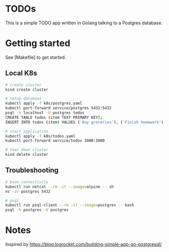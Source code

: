 # TODOs

This is a simple TODO app written in Golang talking to a Postgres database.

# Getting started

See [Makefile] to get started.

## Local K8s

```sh
# create cluster
kind create cluster

# setup database
kubectl apply -f k8s/postgres.yaml
kubectl port-forward service/postgres 5432:5432
psql -h localhost -U postgres todos
CREATE TABLE todos (item TEXT PRIMARY KEY);
INSERT INTO todos (item) VALUES ('Buy groceries'), ('Finish homework'), ('Clean the house');

# start application
kubectl apply -f k8s/todos.yaml
kubectl port-forward service/todos 3000:3000

# tear down cluster
kind delete cluster
```

## Troubleshooting

```sh
# base connectivity
kubectl run netcat --rm -it --image=alpine -- sh
nc -zv postgres 5432

# psql
kubectl run psql-client --rm -it --image=postgres -- bash
psql -h postgres -U postgres 
```

# Notes
Inspired by https://blog.logrocket.com/building-simple-app-go-postgresql/